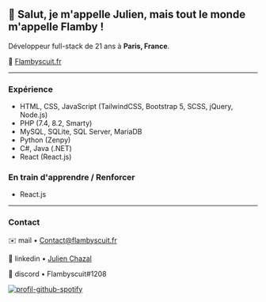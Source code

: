 ## 👋 **Salut, je m'appelle Julien, mais tout le monde m'appelle Flamby !**

Développeur full-stack de 21 ans à **Paris, France**.

🍮 [Flambyscuit.fr](https://www.flambyscuit.fr)

---

### Expérience

- HTML, CSS, JavaScript (TailwindCSS, Bootstrap 5, SCSS, jQuery, Node.js)
- PHP (7.4, 8.2, Smarty)
- MySQL, SQLite, SQL Server, MariaDB
- Python (Zenpy)
- C#, Java (.NET)
- React (React.js)

### En train d'apprendre / Renforcer
- React.js
---

### Contact

✉️ mail • [Contact@flambyscuit.fr](mailto:contact@flambyscuit.fr)

🔗 linkedin • [Julien Chazal](https://www.linkedin.com/in/julien-chazal/)

💬 discord • Flambyscuit#1208

[![profil-github-spotify](https://spotify-github-profile.vercel.app/api/view?uid=kaeggame&cover_image=false&theme=default&show_offline=false&background_color=121212&interchange=false)](https://github.com/kittinan/spotify-github-profile)
